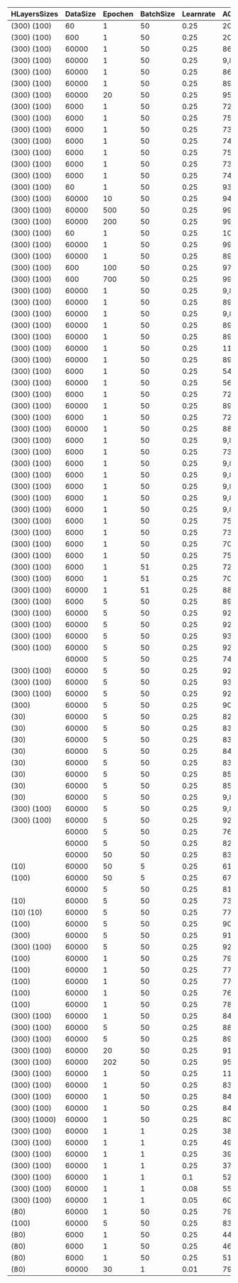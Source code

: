 | HLayersSizes |DataSize| Epochen | BatchSize | Learnrate | ACtrainingD | ACtestD |
|----------|----------|----------|----------|----------|----------|----------
| (300)  (100) |60|1|50|0.25|20,00%|13,26%|
| (300)  (100) |600|1|50|0.25|20,17%|17,83%|
| (300)  (100) |60000|1|50|0.25|86,07%|86,85%|
| (300)  (100) |60000|1|50|0.25|9,87%|9,80%|
| (300)  (100) |60000|1|50|0.25|86,14%|86,94%|
| (300)  (100) |60000|1|50|0.25|89,61%|89,66%|
| (300)  (100) |60000|20|50|0.25|95,86%|95,44%|
| (300)  (100) |6000|1|50|0.25|72,05%|69,39%|
| (300)  (100) |6000|1|50|0.25|75,10%|71,77%|
| (300)  (100) |6000|1|50|0.25|73,65%|71,04%|
| (300)  (100) |6000|1|50|0.25|74,58%|72,17%|
| (300)  (100) |6000|1|50|0.25|75,95%|72,99%|
| (300)  (100) |6000|1|50|0.25|73,18%|70,47%|
| (300)  (100) |6000|1|50|0.25|74,52%|71,64%|
| (300)  (100) |60|1|50|0.25|93,33%|96,53%|
| (300)  (100) |60000|10|50|0.25|94,26%|94,15%|
| (300)  (100) |60000|500|50|0.25|99,75%|97,52%|
| (300)  (100) |60000|200|50|0.25|99,15%|97,16%|
| (300)  (100) |60|1|50|0.25|100,00%|98,86%|
| (300)  (100) |60000|1|50|0.25|99,15%|97,16%|
| (300)  (100) |60000|1|50|0.25|89,57%|89,98%|
| (300)  (100) |600|100|50|0.25|97,83%|82,64%|
| (300)  (100) |600|700|50|0.25|99,83%|83,13%|
| (300)  (100) |60000|1|50|0.25|9,87%|9,80%|
| (300)  (100) |60000|1|50|0.25|89,35%|89,73%|
| (300)  (100) |60000|1|50|0.25|9,87%|9,80%|
| (300)  (100) |60000|1|50|0.25|89,48%|89,62%|
| (300)  (100) |60000|1|50|0.25|89,51%|89,80%|
| (300)  (100) |60000|1|50|0.25|11,24%|11,35%|
| (300)  (100) |60000|1|50|0.25|89,12%|89,68%|
| (300)  (100) |6000|1|50|0.25|54,70%|52,34%|
| (300)  (100) |60000|1|50|0.25|56,56%|56,44%|
| (300)  (100) |6000|1|50|0.25|72,20%|70,29%|
| (300)  (100) |60000|1|50|0.25|89,00%|89,64%|
| (300)  (100) |6000|1|50|0.25|72,43%|69,61%|
| (300)  (100) |60000|1|50|0.25|88,83%|89,58%|
| (300)  (100) |6000|1|50|0.25|9,87%|9,86%|
| (300)  (100) |6000|1|50|0.25|73,17%|70,91%|
| (300)  (100) |6000|1|50|0.25|9,87%|9,86%|
| (300)  (100) |6000|1|50|0.25|9,87%|9,86%|
| (300)  (100) |6000|1|50|0.25|9,87%|9,86%|
| (300)  (100) |6000|1|50|0.25|9,87%|9,86%|
| (300)  (100) |6000|1|50|0.25|9,87%|9,86%|
| (300)  (100) |6000|1|50|0.25|75,10%|71,87%|
| (300)  (100) |6000|1|50|0.25|73,35%|72,10%|
| (300)  (100) |6000|1|50|0.25|70,85%|67,79%|
| (300)  (100) |6000|1|50|0.25|75,13%|73,31%|
| (300)  (100) |6000|1|51|0.25|72,63%|69,47%|
| (300)  (100) |6000|1|51|0.25|70,65%|67,83%|
| (300)  (100) |60000|1|51|0.25|88,59%|89,02%|
| (300)  (100) |6000|5|50|0.25|89,92%|87,14%|
| (300)  (100) |60000|5|50|0.25|92,90%|92,89%|
| (300)  (100) |60000|5|50|0.25|92,79%|92,86%|
| (300)  (100) |60000|5|50|0.25|93,19%|93,24%|
| (300)  (100) |60000|5|50|0.25|92,99%|92,99%|
||60000|5|50|0.25|74,60%|74,35%|
| (300)  (100) |60000|5|50|0.25|92,54%|92,69%|
| (300)  (100) |60000|5|50|0.25|93,10%|93,10%|
| (300)  (100) |60000|5|50|0.25|92,90%|92,93%|
| (300) |60000|5|50|0.25|90,89%|91,13%|
| (30) |60000|5|50|0.25|82,63%|83,15%|
| (30) |60000|5|50|0.25|83,10%|83,63%|
| (30) |60000|5|50|0.25|83,86%|84,74%|
| (30) |60000|5|50|0.25|84,28%|84,91%|
| (30) |60000|5|50|0.25|83,06%|83,27%|
| (30) |60000|5|50|0.25|85,27%|85,87%|
| (30) |60000|5|50|0.25|85,29%|86,04%|
| (30) |60000|5|50|0.25|9,87%|9,80%|
| (300)  (100) |60000|5|50|0.25|9,87%|9,80%|
| (300)  (100) |60000|5|50|0.25|92,83%|93,05%|
||60000|5|50|0.25|76,66%|76,85%|
||60000|5|50|0.25|82,67%|82,73%|
||60000|50|50|0.25|83,94%|83,62%|
| (10) |60000|50|5|0.25|61,35%|62,32%|
| (100) |60000|50|5|0.25|67,59%|67,55%|
||60000|5|50|0.25|81,66%|82,32%|
| (10) |60000|5|50|0.25|73,24%|73,39%|
| (10)  (10) |60000|5|50|0.25|77,94%|77,91%|
| (100) |60000|5|50|0.25|90,02%|90,38%|
| (300) |60000|5|50|0.25|91,11%|91,38%|
| (300)  (100) |60000|5|50|0.25|92,76%|92,72%|
| (100) |60000|1|50|0.25|79,75%|80,51%|
| (100) |60000|1|50|0.25|77,80%|78,20%|
| (100) |60000|1|50|0.25|77,99%|78,11%|
| (100) |60000|1|50|0.25|76,78%|76,84%|
| (100) |60000|1|50|0.25|78,52%|79,30%|
| (300)  (100) |60000|1|50|0.25|84,07%|85,12%|
| (300)  (100) |60000|5|50|0.25|88,69%|89,19%|
| (300)  (100) |60000|5|50|0.25|89,41%|89,83%|
| (300)  (100) |60000|20|50|0.25|91,07%|91,04%|
| (300)  (100) |60000|202|50|0.25|95,46%|94,86%|
| (300)  (100) |60000|1|50|0.25|11,24%|11,35%|
| (300)  (100) |60000|1|50|0.25|83,46%|84,12%|
| (300)  (100) |60000|1|50|0.25|84,04%|84,97%|
| (300)  (100) |60000|1|50|0.25|84,60%|85,41%|
| (300)  (1000) |60000|1|50|0.25|80,85%|81,12%|
| (300)  (100) |60000|1|1|0.25|38,22%|38,08%|
| (300)  (100) |60000|1|1|0.25|49,60%|49,71%|
| (300)  (100) |60000|1|1|0.25|39,38%|38,59%|
| (300)  (100) |60000|1|1|0.25|37,08%|36,60%|
| (300)  (100) |60000|1|1|0.1|52,87%|53,85%|
| (300)  (100) |60000|1|1|0.08|55,32%|54,39%|
| (300)  (100) |60000|1|1|0.05|60,99%|61,84%|
| (80) |60000|1|50|0.25|79,53%|79,90%|
| (100) |60000|5|50|0.25|83,90%|84,15%|
| (80) |6000|1|50|0.25|44,98%|42,93%|
| (80) |6000|1|50|0.25|46,32%|45,14%|
| (80) |6000|1|50|0.25|51,23%|49,93%|
| (80) |60000|30|1|0.01|79,77%|80,57%|